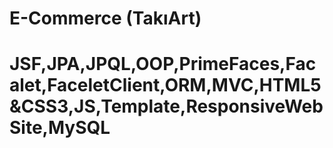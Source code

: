 # E-Commerce (TakıArt)


 # JSF,JPA,JPQL,OOP,PrimeFaces,Facalet,FaceletClient,ORM,MVC,HTML5&CSS3,JS,Template,ResponsiveWebSite,MySQL
